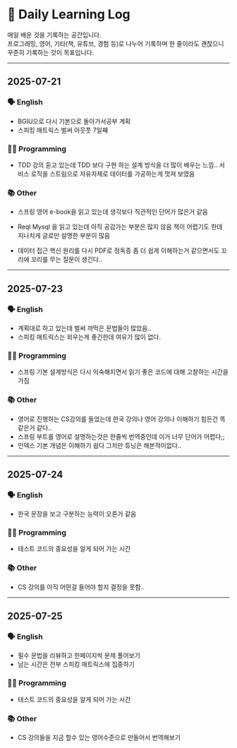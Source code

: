 # 📅 Daily Learning Log

매일 배운 것을 기록하는 공간입니다.  
프로그래밍, 영어, 기타(책, 유튜브, 경험 등)로 나누어 기록하며
한 줄이라도 괜찮으니 꾸준히 기록하는 것이 목표입니다.

---

## 2025-07-21

### 🗣️ English

- BGIU으로 다시 기본으로 돌아가서공부 계획
- 스피킹 매트릭스 벌써 아웃풋 7일째

### 🧑‍💻 Programming

- TDD 강의 듣고 있는데 TDD 보다 구현 하는 설계 방식을 더 많이 배우는 느낌.. 서비스 로직을 스트림으로 자유자제로 데이터를 가공하는게 멋져 보였음

### 📚 Other

- 스프링 영어 e-book을 읽고 있는데 생각보다 직관적인 단어가 많은거 같음

- Reql Mysql 을 읽고 있는데 아직 공감가는 부분은 많지 않음 책이 어렵기도 한데 지나치게 글로만 설명한 부분이 많음

- 데이터 접근 핵신 원리를 다시 PDF로 정독증 좀 더 쉽게 이해하는거 같으면서도 꼬리에 꼬리를 무는 질문이 생긴다..

---

## 2025-07-23

### 🗣️ English

- 계획대로 하고 있는데 벌써 까먹은 문법들이 많았음..
- 스피킹 매트릭스는 외우는게 좋긴한데 여유가 많이 없다.

### 🧑‍💻 Programming

- 스프링 기본 설계방식은 다시 익숙해지면서 읽기 좋은 코드에 대해 고찰하는 시간을 가짐

### 📚 Other

- 영어로 진행하는 CS강의를 들었는데 한국 강의나 영어 강의나 이해하기 힘든건 똑같은거 같다..
- 스프링 부트를 영어로 설명하는것은 한줄씩 번역중인데 이거 너무 단어가 어렵다;;
- 인덱스 기본 개념은 이해하기 쉽다 그치만 튜닝은 해본적이없다..

---

## 2025-07-24

### 🗣️ English

- 한국 문장을 보고 구분하는 능력이 오른거 같음

### 🧑‍💻 Programming

- 테스트 코드의 중요성을 알게 되어 가는 시간

### 📚 Other

- CS 강의를 아직 어떤걸 들어야 할지 결정을 못함..

---

## 2025-07-25

### 🗣️ English

- 필수 문법을 리뷰하고 한페이지씩 문제 풀어보기
- 남는 시간은 전부 스피킹 매트릭스에 집중하기

### 🧑‍💻 Programming

- 테스트 코드의 중요성을 알게 되어 가는 시간

### 📚 Other

- CS 강의들을 지금 할수 있는 영어수준으로 만들어서 번역해보기
